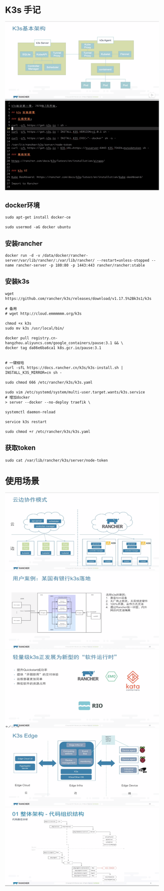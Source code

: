# K3s 手记
![基本架构](image/k3s1.png)
![安装方式](image/k3s2.png)

## docker环境
```
sudo apt-get install docker-ce 

sudo usermod -aG docker ubuntu
```
## 安装rancher
```
docker run -d -v /data/docker/rancher-server/var/lib/rancher/:/var/lib/rancher/ --restart=unless-stopped --name rancher-server -p 180:80 -p 1443:443 rancher/rancher:stable
```
## 安装k3s
```
wget https://github.com/rancher/k3s/releases/download/v1.17.5%2Bk3s1/k3s

# 备用 
# wget http://cloud.emmmmmm.org/k3s

chmod +x k3s 
sudo mv k3s /usr/local/bin/

docker pull registry.cn-hangzhou.aliyuncs.com/google_containers/pause:3.1 && \
docker tag da86e6ba6ca1 k8s.gcr.io/pause:3.1


# 一键梭哈
curl -sfL https://docs.rancher.cn/k3s/k3s-install.sh | INSTALL_K3S_MIRROR=cn sh -

sudo chmod 666 /etc/rancher/k3s/k3s.yaml

sudo vim /etc/systemd/system/multi-user.target.wants/k3s.service
# 增加docker
> server --docker --no-deploy traefik \

systemctl daemon-reload

service k3s restart

sudo chmod +r /etc/rancher/k3s/k3s.yaml

```

## 获取token
``
sudo cat /var/lib/rancher/k3s/server/node-token
``


# 使用场景
![云边协作](image/k3s3.png)
![案例](image/k3s4.png)
![前景](image/k3s5.png)
![Edge](image/k3s6.png)
![架构](image/k3s7.png)
